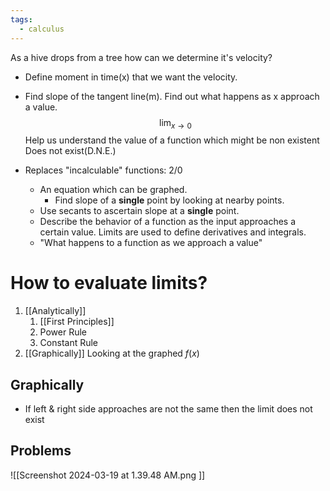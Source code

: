 ```yaml
---
tags:
  - calculus
---
```

As a hive drops from a tree how can we determine it's velocity?
- Define moment in time(x) that we want the velocity.
- Find slope of the tangent line(m).
Find out what happens as x approach a value.
$$\lim_{x \to 0} $$
Help us understand the value of a function which might be non existent
Does not exist(D.N.E.)

- Replaces "incalculable" functions: $2/0$
	- An equation which can be graphed. 
		- Find slope of a **single** point by looking at nearby points.
	- Use secants to ascertain slope at a **single** point.
	- Describe the behavior of a function as the input approaches a certain value. Limits are used to define derivatives and integrals.
	- "What happens to a function as we approach a value"
# How to evaluate limits?
1. [[Analytically]]
	1. [[First Principles]]
	2. Power Rule
	3. Constant Rule
2. [[Graphically]]
   Looking at the graphed $f(x)$

## Graphically
- If left & right side approaches are not the same then the limit does not exist


## Problems
![[Screenshot 2024-03-19 at 1.39.48 AM.png ]]